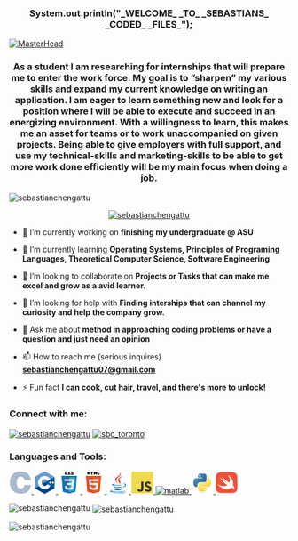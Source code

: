 <h3 align="center"> System.out.println("_WELCOME_ _TO_ _SEBASTIANS_ _CODED_ _FILES_"); </h3>

[![MasterHead](https://developers.giphy.com/branch/master/static/api-c99e353f761d318322c853c03ebcf21b.gif)](https://SebastianChengattu.github.io)
<h3 align="center">As a student I am researching for internships that will prepare me to enter the work force. My goal is to ”sharpen” my various skills and expand my current knowledge on writing an application. I am eager to learn something new and look for a position where I will be able to execute and succeed in an energizing environment. With a willingness to learn, this makes me an asset for teams or to work unaccompanied on given projects. Being able to give employers with full support, and use my technical-skills and marketing-skills to be able to get more work done efficiently will be my main focus when doing a job.</h3>

<p align="left"> <img src="https://komarev.com/ghpvc/?username=sebastianchengattu&label=Profile%20views&color=0e75b6&style=flat" alt="sebastianchengattu" /> </p>

<p align="center"> <a href="https://github.com/ryo-ma/github-profile-trophy"><img src="https://github-profile-trophy.vercel.app/?username=sebastianchengattu" alt="sebastianchengattu" /></a> </p>

- 🔭 I’m currently working on **finishing my undergraduate @ ASU**

- 🌱 I’m currently learning **Operating Systems, Principles of Programing Languages, Theoretical Computer Science, Software Engineering**

- 👯 I’m looking to collaborate on **Projects or Tasks that can make me excel and grow as a avid learner.**

- 🤝 I’m looking for help with **Finding interships that can channel my curiosity and help the company grow.**

- 💬 Ask me about **method in approaching coding problems or have a question and just need an opinion**

- 📫 How to reach me (serious inquires) **sebastianchengattu07@gmail.com**

- ⚡ Fun fact **I can cook, cut hair, travel, and there's more to unlock!**


<h3 align="left">Connect with me:</h3>
<p align="left">
<a href="https://linkedin.com/in/sebastianchengattu" target="blank"><img align="center" src="https://cdn.jsdelivr.net/npm/simple-icons@3.0.1/icons/linkedin.svg" alt="sebastianchengattu" height="30" width="40" /></a>
<a href="https://instagram.com/sbc_toronto" target="blank"><img align="center" src="https://cdn.jsdelivr.net/npm/simple-icons@3.0.1/icons/instagram.svg" alt="sbc_toronto" height="30" width="40" /></a>
</p>

<h3 align="left">Languages and Tools:</h3>
<p align="left"> <a href="https://www.cprogramming.com/" target="_blank"> <img src="https://raw.githubusercontent.com/devicons/devicon/master/icons/c/c-original.svg" alt="c" width="40" height="40"/> </a> <a href="https://www.w3schools.com/cpp/" target="_blank"> <img src="https://raw.githubusercontent.com/devicons/devicon/master/icons/cplusplus/cplusplus-original.svg" alt="cplusplus" width="40" height="40"/> </a> <a href="https://www.w3schools.com/css/" target="_blank"> <img src="https://raw.githubusercontent.com/devicons/devicon/master/icons/css3/css3-original-wordmark.svg" alt="css3" width="40" height="40"/> </a> <a href="https://www.w3.org/html/" target="_blank"> <img src="https://raw.githubusercontent.com/devicons/devicon/master/icons/html5/html5-original-wordmark.svg" alt="html5" width="40" height="40"/> </a> <a href="https://www.java.com" target="_blank"> <img src="https://raw.githubusercontent.com/devicons/devicon/master/icons/java/java-original.svg" alt="java" width="40" height="40"/> </a> <a href="https://developer.mozilla.org/en-US/docs/Web/JavaScript" target="_blank"> <img src="https://raw.githubusercontent.com/devicons/devicon/master/icons/javascript/javascript-original.svg" alt="javascript" width="40" height="40"/> </a> <a href="https://www.mathworks.com/" target="_blank"> <img src="https://raw.githubusercontent.com/simple-icons/simple-icons/master/icons/mathworks.svg" alt="matlab" width="40" height="40"/> </a> <a href="https://www.python.org" target="_blank"> <img src="https://raw.githubusercontent.com/devicons/devicon/master/icons/python/python-original.svg" alt="python" width="40" height="40"/> </a> <a href="https://developer.apple.com/swift/" target="_blank"> <img src="https://raw.githubusercontent.com/devicons/devicon/master/icons/swift/swift-original.svg" alt="swift" width="40" height="40"/> </a> </p>

<p><img align="left" src="https://github-readme-stats.vercel.app/api/top-langs?username=sebastianchengattu&show_icons=true&locale=en&layout=compact" alt="sebastianchengattu" /></p>

<p>&nbsp;<img align="center" src="https://github-readme-stats.vercel.app/api?username=sebastianchengattu&show_icons=true&locale=en" alt="sebastianchengattu" /></p>

<p><img align="center" src="https://github-readme-streak-stats.herokuapp.com/?user=sebastianchengattu&" alt="sebastianchengattu" /></p>
